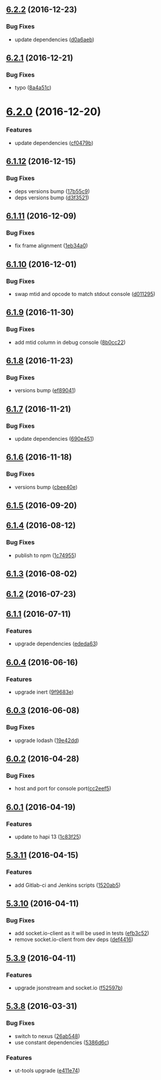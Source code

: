 <a name="6.2.2"></a>
## [6.2.2](https://github.com/softwaregroup-bg/ut-port-console/compare/v6.2.1...v6.2.2) (2016-12-23)


### Bug Fixes

* update dependencies ([d0a6aeb](https://github.com/softwaregroup-bg/ut-port-console/commit/d0a6aeb))



<a name="6.2.1"></a>
## [6.2.1](https://github.com/softwaregroup-bg/ut-port-console/compare/v6.2.0...v6.2.1) (2016-12-21)


### Bug Fixes

* typo ([8a4a51c](https://github.com/softwaregroup-bg/ut-port-console/commit/8a4a51c))



<a name="6.2.0"></a>
# [6.2.0](https://github.com/softwaregroup-bg/ut-port-console/compare/v6.1.12...v6.2.0) (2016-12-20)


### Features

* update dependencies ([cf0479b](https://github.com/softwaregroup-bg/ut-port-console/commit/cf0479b))



<a name="6.1.12"></a>
## [6.1.12](https://github.com/softwaregroup-bg/ut-port-console/compare/v6.1.11...v6.1.12) (2016-12-15)


### Bug Fixes

* deps versions bump ([17b55c9](https://github.com/softwaregroup-bg/ut-port-console/commit/17b55c9))
* deps versions bump ([d3f3521](https://github.com/softwaregroup-bg/ut-port-console/commit/d3f3521))



<a name="6.1.11"></a>
## [6.1.11](https://github.com/softwaregroup-bg/ut-port-console/compare/v6.1.10...v6.1.11) (2016-12-09)


### Bug Fixes

* fix frame alignment ([1eb34a0](https://github.com/softwaregroup-bg/ut-port-console/commit/1eb34a0))



<a name="6.1.10"></a>
## [6.1.10](https://github.com/softwaregroup-bg/ut-port-console/compare/v6.1.9...v6.1.10) (2016-12-01)


### Bug Fixes

* swap mtid and opcode to match stdout console ([d011295](https://github.com/softwaregroup-bg/ut-port-console/commit/d011295))



<a name="6.1.9"></a>
## [6.1.9](https://github.com/softwaregroup-bg/ut-port-console/compare/v6.1.8...v6.1.9) (2016-11-30)


### Bug Fixes

* add mtid column in debug console ([8b0cc22](https://github.com/softwaregroup-bg/ut-port-console/commit/8b0cc22))



<a name="6.1.8"></a>
## [6.1.8](https://github.com/softwaregroup-bg/ut-port-console/compare/v6.1.7...v6.1.8) (2016-11-23)


### Bug Fixes

* versions bump ([ef89041](https://github.com/softwaregroup-bg/ut-port-console/commit/ef89041))



<a name="6.1.7"></a>
## [6.1.7](https://github.com/softwaregroup-bg/ut-port-console/compare/v6.1.6...v6.1.7) (2016-11-21)


### Bug Fixes

* update dependencies ([690e451](https://github.com/softwaregroup-bg/ut-port-console/commit/690e451))



<a name="6.1.6"></a>
## [6.1.6](https://github.com/softwaregroup-bg/ut-port-console/compare/v6.1.5...v6.1.6) (2016-11-18)


### Bug Fixes

* versions bump ([cbee40e](https://github.com/softwaregroup-bg/ut-port-console/commit/cbee40e))



<a name="6.1.5"></a>
## [6.1.5](https://github.com/softwaregroup-bg/ut-port-console/compare/v6.1.4...v6.1.5) (2016-09-20)



<a name="6.1.4"></a>
## [6.1.4](https://github.com/softwaregroup-bg/ut-port-console/compare/v6.1.3...v6.1.4) (2016-08-12)


### Bug Fixes

* publish to npm ([1c74955](https://github.com/softwaregroup-bg/ut-port-console/commit/1c74955))



<a name="6.1.3"></a>
## [6.1.3](https://git.softwaregroup-bg.com/ut5/ut-port-console/compare/v6.1.2...v6.1.3) (2016-08-02)



<a name="6.1.2"></a>
## [6.1.2](https://git.softwaregroup-bg.com/ut5/ut-port-console/compare/v6.1.1...v6.1.2) (2016-07-23)



<a name="6.1.1"></a>
## [6.1.1](https://git.softwaregroup-bg.com/ut5/ut-port-console/compare/v6.0.4...v6.1.1) (2016-07-11)


### Features

* upgrade dependencies ([ededa63](https://git.softwaregroup-bg.com/ut5/ut-port-console/commit/ededa63))



<a name="6.0.4"></a>
## [6.0.4](https://git.softwaregroup-bg.com/ut5/ut-port-console/compare/v6.0.3...v6.0.4) (2016-06-16)


### Features

* upgrade inert ([9f9683e](https://git.softwaregroup-bg.com/ut5/ut-port-console/commit/9f9683e))



<a name="6.0.3"></a>
## [6.0.3](https://git.softwaregroup-bg.com/ut5/ut-port-console/compare/v6.0.2...v6.0.3) (2016-06-08)


### Bug Fixes

* upgrade lodash ([19e42dd](https://git.softwaregroup-bg.com/ut5/ut-port-console/commit/19e42dd))



<a name="6.0.2"></a>
## [6.0.2](https://git.softwaregroup-bg.com/ut5/ut-port-console/compare/v6.0.1...v6.0.2) (2016-04-28)


### Bug Fixes

* host and port for console port([cc2eef5](https://git.softwaregroup-bg.com/ut5/ut-port-console/commit/cc2eef5))



<a name="6.0.1"></a>
## [6.0.1](https://git.softwaregroup-bg.com/ut5/ut-port-console/compare/v5.3.11...v6.0.1) (2016-04-19)


### Features

* update to hapi 13 ([1c83f25](https://git.softwaregroup-bg.com/ut5/ut-port-console/commit/1c83f25))



<a name="5.3.11"></a>
## [5.3.11](https://git.softwaregroup-bg.com/ut5/ut-port-console/compare/v5.3.10...v5.3.11) (2016-04-15)


### Features

* add Gitlab-ci and Jenkins scripts ([1520ab5](https://git.softwaregroup-bg.com/ut5/ut-port-console/commit/1520ab5))



<a name="5.3.10"></a>
## [5.3.10](https://git.softwaregroup-bg.com/ut5/ut-port-console/compare/v5.3.9...v5.3.10) (2016-04-11)


### Bug Fixes

* add socket.io-client as it will be used in tests ([efb3c52](https://git.softwaregroup-bg.com/ut5/ut-port-console/commit/efb3c52))
* remove socket.io-client from dev deps ([def4416](https://git.softwaregroup-bg.com/ut5/ut-port-console/commit/def4416))



<a name="5.3.9"></a>
## [5.3.9](https://git.softwaregroup-bg.com/ut5/ut-port-console/compare/v5.3.8...v5.3.9) (2016-04-11)


### Features

* upgrade jsonstream and socket.io ([f52597b](https://git.softwaregroup-bg.com/ut5/ut-port-console/commit/f52597b))



<a name="5.3.8"></a>
## [5.3.8](https://git.softwaregroup-bg.com/ut5/ut-port-console/compare/v5.3.6...v5.3.8) (2016-03-31)


### Bug Fixes

* switch to nexus ([26ab548](https://git.softwaregroup-bg.com/ut5/ut-port-console/commit/26ab548))
* use constant dependencies ([5386d6c](https://git.softwaregroup-bg.com/ut5/ut-port-console/commit/5386d6c))

### Features

* ut-tools upgrade ([e411e74](https://git.softwaregroup-bg.com/ut5/ut-port-console/commit/e411e74))



